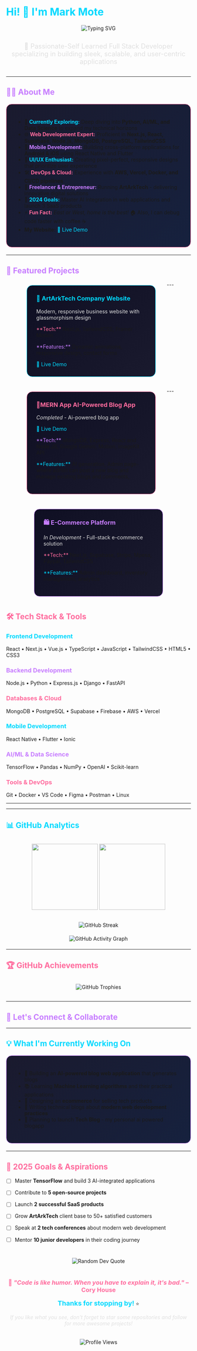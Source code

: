 # <span style="color: #00D9FF;"> Hi! 👋 I'm Mark Mote</span> 

<div align="center">
  <img src="https://readme-typing-svg.herokuapp.com?font=JetBrains+Mono&size=32&duration=3000&pause=1000&color=FF6B9D&center=true&vCenter=true&random=false&width=600&height=70&lines=Full+Stack+Developer;AI+%26+Machine+Learning+Explorer;Mobile+App+Developer;Creative+Problem+Solver" alt="Typing SVG" />
</div>

<div align="center" style="margin: 30px 0;">
  <span style="font-size: 18px; color: #E0E0E0; font-family: 'Inter', sans-serif;">🚀 Passionate-Self Learned Full Stack Developer specializing in building sleek, scalable, and user-centric applications</span>
</div>

---

## <span style="color: #C77DFF;">🧑‍💻 About Me</span>

<div style="background: linear-gradient(135deg, #1a1a2e 0%, #16213e 100%); padding: 25px; border-radius: 15px; border: 1px solid #FF6B9D; margin: 20px 0;">

- 🔭 <span style="color: #00D9FF;">**Currently Exploring:**</span> Deep diving into **Python, AI/ML, and Data Science** to expand my technical horizons
- 🌐 <span style="color: #FF6B9D;">**Web Development Expert:**</span> Proficient in **Next.js, React, Supabase, Node.js, MongoDB, PostgreSQL, TailwindCSS**
- 📱 <span style="color: #C77DFF;">**Mobile Development:**</span> Building cross-platform applications for **Android & iOS** using React Native and Flutter
- 🎨 <span style="color: #00D9FF;">**UI/UX Enthusiast:**</span> Creating pixel-perfect, responsive designs that prioritize user experience
- 🛠️ <span style="color: #FF6B9D;">**DevOps & Cloud:**</span> Experience with **AWS, Vercel, Docker, and CI/CD pipelines**
- 💼 <span style="color: #C77DFF;">**Freelancer & Entrepreneur:**</span> Running **ArtArkTech** - delivering innovative digital solutions
- 🎯 <span style="color: #00D9FF;">**2024 Goals:**</span> Master AI integration in web applications and launch 3 SaaS products
- ⚡ <span style="color: #FF6B9D;">**Fun Fact:**</span> *East or West, home is the best!* 🏠 Also, I can debug code faster with coffee ☕
-  <span> **My Website:**</span> <a href="https://portfolio.artarkk.site/" style="color: #00D9FF; text-decoration: none;">🔗 Live Demo</a>

</div>

---
## <span style="color: #C77DFF;">🚀 Featured Projects</span>

<div style="display: flex; flex-wrap: wrap; gap: 20px; justify-content: center;">

<div style="background: linear-gradient(135deg, #0f0f23 0%, #1a1a2e 100%); padding: 25px; border-radius: 15px; border: 1px solid #00D9FF; width: 300px; margin: 10px;">
<h3 style="color: #00D9FF; margin-top: 0;">🎨 ArtArkTech Company Website</h3>
<p style="color: #E0E0E0; font-size: 14px;">Modern, responsive business website with glassmorphism design</p>
<p><span style="color: #FF6B9D;">**Tech:**</span> Next.js, TailwindCSS, Framer Motion</p>
<p><span style="color: #C77DFF;">**Features:**</span> Dynamic animations, responsive design, contact forms</p>
<a href="https://portfolio.artarkk.site/" style="color: #00D9FF; text-decoration: none;">🔗 Live Demo</a>
</div>
---
<div style="background: linear-gradient(135deg, #0f0f23 0%, #1a1a2e 100%); padding: 25px; border-radius: 15px; border: 1px solid #FF6B9D; width: 300px; margin: 10px;">
<h3 style="color: #FF6B9D; margin-top: 0;">📱MERN App AI-Powered Blog App</h3>
<p style="color: #E0E0E0; font-size: 14px;"><em>Completed </em> - Ai-powered blog app</p>
  <a href="https://www.artarkk.site/" style="color: #00D9FF; text-decoration: none;">🔗 Live Demo</a>
<p><span style="color: #C77DFF;">**Tech:**</span> MongoDB, Express, React and Node JS, Google Gemini, Motion, imageKit API</p>
<p><span style="color: #00D9FF;">**Features:**</span> AI generation, Admin page- where admin can post a new blog and manage existing blogs and comments, </p>
</div>
---
<div style="background: linear-gradient(135deg, #0f0f23 0%, #1a1a2e 100%); padding: 25px; border-radius: 15px; border: 1px solid #C77DFF; width: 300px; margin: 10px;">
<h3 style="color: #C77DFF; margin-top: 0;">🛍️ E-Commerce Platform</h3>
<p style="color: #E0E0E0; font-size: 14px;"><em>In Development</em> - Full-stack e-commerce solution</p>
<p><span style="color: #FF6B9D;">**Tech:**</span> Next.js, Supabase, Stripe, Mpesa, Paypal, TailwindCSS</p>
<p><span style="color: #00D9FF;">**Features:**</span> Admin dashboard, inventory management, analytics</p>
</div>

</div>

## <span style="color: #FF6B9D;">🛠️ Tech Stack & Tools</span>

### <span style="color: #00D9FF;">Frontend Development</span>
React • Next.js • Vue.js • TypeScript • JavaScript • TailwindCSS • HTML5 • CSS3

### <span style="color: #C77DFF;">Backend Development</span>
Node.js • Python • Express.js • Django • FastAPI

### <span style="color: #FF6B9D;">Databases & Cloud</span>
MongoDB • PostgreSQL • Supabase • Firebase • AWS • Vercel

### <span style="color: #00D9FF;">Mobile Development</span>
React Native • Flutter • Ionic

### <span style="color: #C77DFF;">AI/ML & Data Science</span>
TensorFlow • Pandas • NumPy • OpenAI • Scikit-learn

### <span style="color: #FF6B9D;">Tools & DevOps</span>
Git • Docker • VS Code • Figma • Postman • Linux

---



---

## <span style="color: #00D9FF;">📊 GitHub Analytics</span>

<div align="center" style="margin: 30px 0;">
  <img height="180em" src="https://github-readme-stats.vercel.app/api?username=markmote1&show_icons=true&theme=tokyonight&include_all_commits=true&count_private=true&title_color=FF6B9D&icon_color=00D9FF&text_color=E0E0E0&bg_color=0f0f23"/>
  <img height="180em" src="https://github-readme-stats.vercel.app/api/top-langs/?username=markmote1&layout=compact&langs_count=8&theme=tokyonight&title_color=FF6B9D&text_color=E0E0E0&bg_color=0f0f23"/>
</div>

<div align="center" style="margin: 20px 0;">
  <img src="https://github-readme-streak-stats.herokuapp.com/?user=markmote1&theme=tokyonight&ring=FF6B9D&fire=00D9FF&currStreakLabel=C77DFF&background=0f0f23" alt="GitHub Streak" />
</div>

<div align="center" style="margin: 20px 0;">
  <img src="https://github-readme-activity-graph.vercel.app/graph?username=markmote1&theme=tokyo-night&hide_border=true&bg_color=0f0f23&color=E0E0E0&line=FF6B9D&point=00D9FF" alt="GitHub Activity Graph" />
</div>

---

## <span style="color: #FF6B9D;">🏆 GitHub Achievements</span>

<div align="center" style="margin: 30px 0;">
  <img src="https://github-profile-trophy.vercel.app/?username=markmote1&theme=tokyonight&no-frame=true&margin-w=15&margin-h=15&column=7&title=Stars,Followers,Commits,Repositories,MultipleLang,PullRequest,Issues" alt="GitHub Trophies" />
</div>

---

## <span style="color: #C77DFF;">🤝 Let's Connect & Collaborate</span>



---

## <span style="color: #00D9FF;">💡 What I'm Currently Working On</span>

<div style="background: linear-gradient(135deg, #1a1a2e 0%, #16213e 100%); padding: 25px; border-radius: 15px; border: 1px solid #C77DFF; margin: 20px 0;">

- 🤖 Building an **AI-powered blog web application** that generates blogs
- 📚 Learning **Machine Learning algorithms** and their practical applications
- 🎨 Designing an **ecommerce** for selling tech products
- 📖 Writing technical blogs about **modern web development practices**
- 🚀 Planning to launch **Tech Blog** - my personal ai powered blogapp

</div>

---

## <span style="color: #FF6B9D;">🎯 2025 Goals & Aspirations</span>

- [ ] Master **TensorFlow** and build 3 AI-integrated applications
- [ ] Contribute to **5 open-source projects**
- [ ] Launch **2 successful SaaS products**
- [ ] Grow **ArtArkTech** client base to 50+ satisfied customers
- [ ] Speak at **2 tech conferences** about modern web development
- [ ] Mentor **10 junior developers** in their coding journey


<div align="center" style="margin: 40px 0;">
  <img src="https://quotes-github-readme.vercel.app/api?type=horizontal&theme=tokyonight&quote_color=FF6B9D&author_color=00D9FF&bg_color=0f0f23" alt="Random Dev Quote" />
</div>

<div align="center" style="margin: 40px 0;">
  
### <span style="color: #FF6B9D;">🌟 *"Code is like humor. When you have to explain it, it's bad."* – Cory House</span>

<span style="color: #00D9FF; font-size: 18px;">**Thanks for stopping by!**</span> ⭐️ 

<span style="color: #E0E0E0;">*If you like what you see, don't forget to star some repositories and follow for more awesome projects!*</span>

<img src="https://komarev.com/ghpvc/?username=markmote1&color=FF6B9D&style=for-the-badge&label=PROFILE+VIEWS" alt="Profile Views" style="margin-top: 20px;" />

</div>
